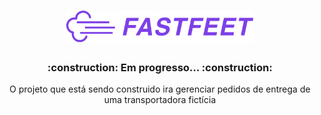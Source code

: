<h1 align="center">
  <img alt="Fastfeet" title="Fastfeet" src="https://github.com/demoraes/FASTFEET/blob/master/img/logo.png" width="300px" />
</h1>

<h3 align="center">
 :construction: Em progresso... :construction:
</h3>

<p align="center">O projeto que está sendo construido ira gerenciar pedidos de entrega de uma transportadora fictícia</p>

